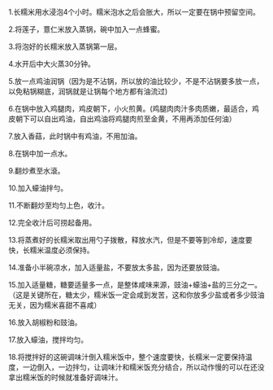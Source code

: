 1.长糯米用水浸泡4个小时。糯米泡水之后会胀大，所以一定要在锅中预留空间。

2.将莲子，薏仁米放入蒸锅，碗中加入一点蜂蜜。

3.将泡好的长糯米放入蒸锅第一层。

4.水开后中大火蒸30分钟。

5.放一点鸡油润锅（因为是不沾锅，所以放的油比较少，不是不沾锅要多放一点，以免粘锅糊底，润锅就是让锅每个地方都有油流过)

6.在锅中放入鸡腿肉，鸡皮朝下，小火煎黄。(鸡腿肉肉汁多肉质嫩，最适合，鸡皮朝下可以自出鸡油，自出鸡油将鸡腿肉煎至金黄，不用再添加任何油）

7.放入香菇，此时锅中有鸡油，不用加油。

8.在锅中加一点水。

9.翻炒煮至水滾。

10.加入蠔油拌勻。

11.不断翻炒至均匀上色，收汁。

12.完全收汁后可捞起备用。

13.将蒸煮好的长糯米取出用勺子拨散，释放水汽，但是不要等到冷却，速度要快，长糯米温度必须保持。

14.准备小半碗凉水，加入适量盐，不要放太多盐，因为还要放豉油。

15.加入适量糖，糖要适量多一点，是整体咸味来源，豉油+蠔油+盐的三分之一。（这是关键所在，糖太少，糯米饭一定会咸到发苦，这和你放多少盐或者多少豉油无关，因为糯米喜甜不喜咸）

16.放入胡椒粉和豉油。

17.放入蠔油，搅拌均匀。

18.将搅拌好的这碗调味汁倒入糯米饭中，整个速度要快，长糯米一定要保持温度，一边倒入，一边拌匀，让调味汁和糯米饭充分结合，所以动作慢的可以在还没拿出糯米饭的时候就准备好调味汁。
